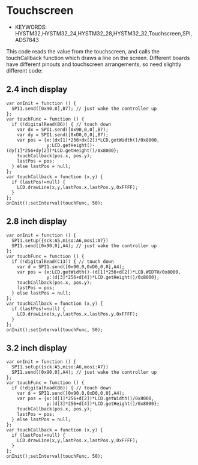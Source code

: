 <!--- Copyright (c) 2013 Gordon Williams, Pur3 Ltd. See the file LICENSE for copying permission. -->
Touchscreen
==========

* KEYWORDS: HYSTM32,HYSTM32_24,HYSTM32_28,HYSTM32_32,Touchscreen,SPI,ADS7843

This code reads the value from the touchscreen, and calls the touchCallback function which draws a line on the screen. Different boards have different pinouts and touchscreen arrangements, so need slightly different code:

2.4 inch display
--------------

```
var onInit = function () {
  SPI1.send([0x90,0],B7); // just wake the controller up
};
var touchFunc = function () {
  if (!digitalRead(B6)) { // touch down
    var dx = SPI1.send([0x90,0,0],B7);
    var dy = SPI1.send([0xD0,0,0],B7);
    var pos = {x:(dx[1]*256+dx[2])*LCD.getWidth()/0x8000, 
               y:LCD.getHeight()-(dy[1]*256+dy[2])*LCD.getHeight()/0x8000};
    touchCallback(pos.x, pos.y);
    lastPos = pos;
  } else lastPos = null;
};
var touchCallback = function (x,y) {
  if (lastPos!=null) { 
    LCD.drawLine(x,y,lastPos.x,lastPos.y,0xFFFF);
  }
};
onInit();setInterval(touchFunc, 50);
```

2.8 inch display
--------------

```
var onInit = function () {
  SPI1.setup({sck:A5,miso:A6,mosi:A7})
  SPI1.send([0x90,0],A4); // just wake the controller up
};
var touchFunc = function () {
  if (!digitalRead(C13)) { // touch down
    var d = SPI1.send([0x90,0,0xD0,0,0],A4);
    var pos = {x:LCD.getWidth()-(d[1]*256+d[2])*LCD.WIDTH/0x8000, 
               y:(d[3]*256+d[4])*LCD.getHeight()/0x8000};
    touchCallback(pos.x, pos.y);
    lastPos = pos;
  } else lastPos = null;
};
var touchCallback = function (x,y) {
  if (lastPos!=null) { 
    LCD.drawLine(x,y,lastPos.x,lastPos.y,0xFFFF);
  }
};
onInit();setInterval(touchFunc, 50);
```

3.2 inch display
--------------

```
var onInit = function () {
  SPI1.setup({sck:A5,miso:A6,mosi:A7})
  SPI1.send([0x90,0],A4); // just wake the controller up
};
var touchFunc = function () {
  if (!digitalRead(B6)) { // touch down
    var d = SPI1.send([0x90,0,0xD0,0,0],A4);
    var pos = {x:(d[1]*256+d[2])*LCD.getWidth()/0x8000, 
               y:(d[3]*256+d[4])*LCD.getHeight()/0x8000};
    touchCallback(pos.x, pos.y);
    lastPos = pos;
  } else lastPos = null;
};
var touchCallback = function (x,y) {
  if (lastPos!=null) { 
    LCD.drawLine(x,y,lastPos.x,lastPos.y,0xFFFF);
  }
};
onInit();setInterval(touchFunc, 50);
```
